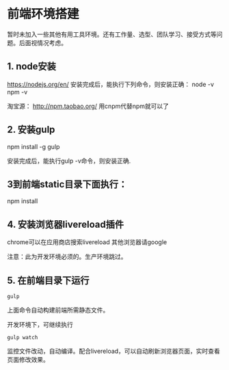 # 前端环境搭建
暂时未加入一些其他有用工具环境。还有工作量、选型、团队学习、接受方式等问题。后面视情况考虑。

## 1. node安装
https://nodejs.org/en/
安装完成后，能执行下列命令，则安装正确：
node -v
npm -v

淘宝源： http://npm.taobao.org/    用cnpm代替npm就可以了

## 2. 安装gulp
npm install -g gulp

安装完成后，能执行gulp -v命令，则安装正确.

## 3到前端static目录下面执行：
npm install




## 4. 安装浏览器livereload插件
chrome可以在应用商店搜索livereload
其他浏览器请google

注意：此为开发环境必须的。生产环境跳过。

## 5. 在前端目录下运行

```
gulp
```

上面命令自动构建前端所需静态文件。

开发环境下，可继续执行

```
gulp watch
```

监控文件改动，自动编译。配合livereload，可以自动刷新浏览器页面，实时查看页面修改效果。
